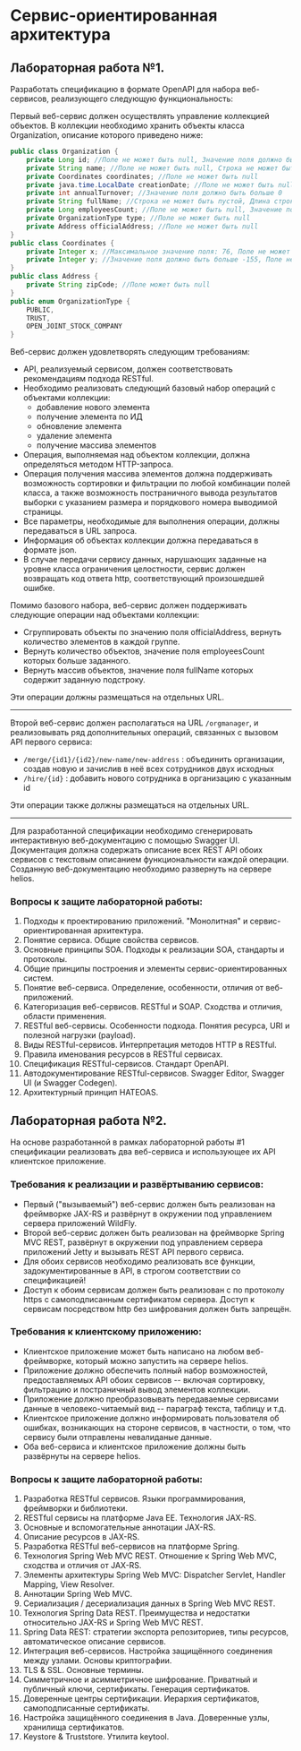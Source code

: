 # Сервис-ориентированная архитектура

## Лабораторная работа №1.

Разработать спецификацию в формате OpenAPI для набора веб-сервисов, реализующего следующую функциональность:

Первый веб-сервис должен осуществлять управление коллекцией объектов. В коллекции необходимо хранить объекты класса Organization, описание которого приведено ниже:

```java
public class Organization {
    private Long id; //Поле не может быть null, Значение поля должно быть больше 0, Значение этого поля должно быть уникальным, Значение этого поля должно генерироваться автоматически
    private String name; //Поле не может быть null, Строка не может быть пустой
    private Coordinates coordinates; //Поле не может быть null
    private java.time.LocalDate creationDate; //Поле не может быть null, Значение этого поля должно генерироваться автоматически
    private int annualTurnover; //Значение поля должно быть больше 0
    private String fullName; //Строка не может быть пустой, Длина строки не должна быть больше 1678, Поле не может быть null
    private Long employeesCount; //Поле не может быть null, Значение поля должно быть больше 0
    private OrganizationType type; //Поле не может быть null
    private Address officialAddress; //Поле не может быть null
}
public class Coordinates {
    private Integer x; //Максимальное значение поля: 76, Поле не может быть null
    private Integer y; //Значение поля должно быть больше -155, Поле не может быть null
}
public class Address {
    private String zipCode; //Поле может быть null
}
public enum OrganizationType {
    PUBLIC,
    TRUST,
    OPEN_JOINT_STOCK_COMPANY
}
```


Веб-сервис должен удовлетворять следующим требованиям:

- API, реализуемый сервисом, должен соответствовать рекомендациям подхода RESTful.
- Необходимо реализовать следующий базовый набор операций с объектами коллекции: 
    - добавление нового элемента
    - получение элемента по ИД 
    - обновление элемента 
    - удаление элемента
    - получение массива элементов
- Операция, выполняемая над объектом коллекции, должна определяться методом HTTP-запроса.
- Операция получения массива элементов должна поддерживать возможность сортировки и фильтрации по любой комбинации полей класса, а также возможность постраничного вывода результатов выборки с указанием размера и порядкового номера выводимой страницы.
- Все параметры, необходимые для выполнения операции, должны передаваться в URL запроса.
- Информация об объектах коллекции должна передаваться в формате json.
- В случае передачи сервису данных, нарушающих заданные на уровне класса ограничения целостности, сервис должен возвращать код ответа http, соответствующий произошедшей ошибке.


Помимо базового набора, веб-сервис должен поддерживать следующие операции над объектами коллекции:

- Сгруппировать объекты по значению поля officialAddress, вернуть количество элементов в каждой группе.
- Вернуть количество объектов, значение поля employeesCount которых больше заданного.
- Вернуть массив объектов, значение поля fullName которых содержит заданную подстроку.

Эти операции должны размещаться на отдельных URL.

---

Второй веб-сервис должен располагаться на URL `/orgmanager`, и реализовывать ряд дополнительных операций, связанных с вызовом API первого сервиса:

- `/merge/{id1}/{id2}/new-name/new-address` : объединить организации, создав новую и зачислив в неё всех сотрудников двух исходных
- `/hire/{id}` : добавить нового сотрудника в организацию с указанным id

Эти операции также должны размещаться на отдельных URL.

---

Для разработанной спецификации необходимо сгенерировать интерактивную веб-документацию с помощью Swagger UI. Документация должна содержать описание всех REST API обоих сервисов с текстовым описанием функциональности каждой операции. Созданную веб-документацию необходимо развернуть на сервере helios.

### Вопросы к защите лабораторной работы:

1. Подходы к проектированию приложений. "Монолитная" и сервис-ориентированная архитектура.
2. Понятие сервиса. Общие свойства сервисов.
3. Основные принципы SOA. Подходы к реализации SOA, стандарты и протоколы.
4. Общие принципы построения и элементы сервис-ориентированных систем.
5. Понятие веб-сервиса. Определение, особенности, отличия от веб-приложений.
6. Категоризация веб-сервисов. RESTful и SOAP. Сходства и отличия, области применения.
7. RESTful веб-сервисы. Особенности подхода. Понятия ресурса, URI и полезной нагрузки (payload).
8. Виды RESTful-сервисов. Интерпретация методов HTTP в RESTful.
10. Правила именования ресурсов в RESTful сервисах.
11. Спецификация RESTful-сервисов. Стандарт OpenAPI.
12. Автодокументирование RESTful-сервисов. Swagger Editor, Swagger UI (и Swagger Codegen).
13. Архитектурный принцип HATEOAS.



## Лабораторная работа №2.

На основе разработанной в рамках лабораторной работы #1 спецификации реализовать два веб-сервиса и использующее их API клиентское приложение.

### Требования к реализации и развёртыванию сервисов:

- Первый ("вызываемый") веб-сервис должен быть реализован на фреймворке JAX-RS и развёрнут в окружении под управлением сервера приложений WildFly.
- Второй веб-сервис должен быть реализован на фреймворке Spring MVC REST, развёрнут в окружении под управлением сервера приложений Jetty и вызывать REST API первого сервиса.
- Для обоих сервисов необходимо реализовать все функции, задокументированные в API, в строгом соответствии со спецификацией!
- Доступ к обоим сервисам должен быть реализован с по протоколу https с самоподписанным сертификатом сервера. Доступ к сервисам посредством http без шифрования должен быть запрещён.


### Требования к клиентскому приложению:

- Клиентское приложение может быть написано на любом веб-фреймворке, который можно запустить на сервере helios.
- Приложение должно обеспечить полный набор возможностей, предоставляемых API обоих сервисов -- включая сортировку, фильтрацию и постраничный вывод элементов коллекции.
- Приложение должно преобразовывать передаваемые сервисами данные в человеко-читаемый вид -- параграф текста, таблицу и т.д.
- Клиентское приложение должно информировать пользователя об ошибках, возникающих на стороне сервисов, в частности, о том, что сервису были отправлены невалиданые данные.
- Оба веб-сервиса и клиентское приложение должны быть развёрнуты на сервере helios.

### Вопросы к защите лабораторной работы:

1. Разработка RESTful сервисов. Языки программирования, фреймворки и библиотеки.
2. RESTful сервисы на платформе Java EE. Технология JAX-RS.
3. Основные и вспомогательные аннотации JAX-RS.
4. Описание ресурсов в JAX-RS.
5. Разработка RESTful веб-сервисов на платформе Spring.
6. Технология Spring Web MVC REST. Отношение к Spring Web MVC, сходства и отличия от JAX-RS.
7. Элементы архитектуры Spring Web MVC: Dispatcher Servlet, Handler Mapping, View Resolver.
8. Аннотации Spring Web MVC.
9. Сериализация / десериализация данных в Spring Web MVC REST.
10. Технология Spring Data REST. Преимущества и недостатки относительно JAX-RS и Spring Web MVC REST.
11. Spring Data REST: стратегии экспорта репозиториев, типы ресурсов, автоматическое описание сервисов.
12. Интеграция веб-сервисов. Настройка защищённого соединения между узлами. Основы криптографии.
13. TLS & SSL. Основные термины.
14. Симметричное и асимметричное шифрование. Приватный и публичный ключи, сертификаты. Генерация сертификатов.
15. Доверенные центры сертификации. Иерархия сертификатов, самоподписанные сертификаты.
16. Настройка защищённого соединения в Java. Доверенные узлы, хранилища сертификатов.
17. Keystore & Truststore. Утилита keytool.

